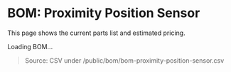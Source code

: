 # BOM: Proximity Position Sensor

This page shows the current parts list and estimated pricing.

<div id="bom-proximity-position-sensor">Loading BOM...</div>

> Source: CSV under /public/bom/bom-proximity-position-sensor.csv
